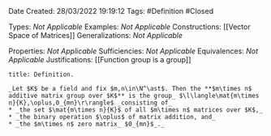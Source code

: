 <br />
<br />

Date Created: 28/03/2022 19:19:12
Tags: #Definition #Closed

Types: _Not Applicable_
Examples: _Not Applicable_
Constructions: [[Vector Space of Matrices]]
Generalizations: _Not Applicable_

Properties: _Not Applicable_
Sufficiencies: _Not Applicable_
Equivalences: _Not Applicable_
Justifications: [[Function group is a group]]

``` ad-Definition
title: Definition.

_Let $K$ be a field and fix $m,n\in\N^\ast$. Then the **$m\times n$ additive matrix group over $K$** is the group_ $\l\langle\mat{m\times n}{K},\oplus,0_{mn}\r\rangle$ _consisting of_
* _the set $\mat{m\times n}{K}$ of all $m\times n$ matrices over $K$,_
* _the binary operation $\oplus$ of matrix addition, and_
* _the $m\times n$ zero matrix_ $0_{mn}$_._

```
